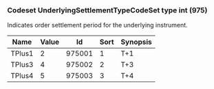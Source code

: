 ### Codeset UnderlyingSettlementTypeCodeSet type int (975)

Indicates order settlement period for the underlying instrument.

| Name   | Value | Id     | Sort | Synopsis |
|--------|-------|--------|------|----------|
| TPlus1 | 2     | 975001 | 1    | T+1      |
| TPlus3 | 4     | 975002 | 2    | T+3      |
| TPlus4 | 5     | 975003 | 3    | T+4      |


